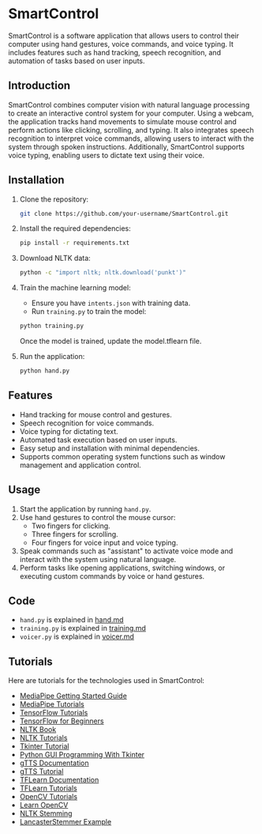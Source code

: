 # SmartControl

SmartControl is a software application that allows users to control their computer using hand gestures, voice commands, and voice typing. It includes features such as hand tracking, speech recognition, and automation of tasks based on user inputs.

## Introduction

SmartControl combines computer vision with natural language processing to create an interactive control system for your computer. Using a webcam, the application tracks hand movements to simulate mouse control and perform actions like clicking, scrolling, and typing. It also integrates speech recognition to interpret voice commands, allowing users to interact with the system through spoken instructions. Additionally, SmartControl supports voice typing, enabling users to dictate text using their voice.

## Installation
1. Clone the repository:
   ```sh
   git clone https://github.com/your-username/SmartControl.git
   ```
2. Install the required dependencies:
   ```sh
   pip install -r requirements.txt
   ```
3. Download NLTK data:
   ```sh
   python -c "import nltk; nltk.download('punkt')"

   ```
4. Train the machine learning model:

    - Ensure you have `intents.json` with training data.
    - Run `training.py` to train the model:
    ```sh
    python training.py
    ```
   Once the model is trained, update the model.tflearn file.  
5. Run the application:  
    ```sh
    python hand.py
    ```

## Features

- Hand tracking for mouse control and gestures.
- Speech recognition for voice commands.
- Voice typing for dictating text.
- Automated task execution based on user inputs.
- Easy setup and installation with minimal dependencies.
- Supports common operating system functions such as window management and application control.

## Usage

1. Start the application by running `hand.py`.
2. Use hand gestures to control the mouse cursor:
   - Two fingers for clicking.
   - Three fingers for scrolling.
   - Four fingers for voice input and voice typing.
3. Speak commands such as "assistant" to activate voice mode and interact with the system using natural language.
4. Perform tasks like opening applications, switching windows, or executing custom commands by voice or hand gestures.

## Code
- `hand.py` is explained in [hand.md](hand.md)
- `training.py` is explained in [training.md](training.md)
- `voicer.py` is explained in [voicer.md](voicer.md)

## Tutorials

Here are tutorials for the technologies used in SmartControl:

- [MediaPipe Getting Started Guide](https://google.github.io/mediapipe/getting_started/python.html)
- [MediaPipe Tutorials](https://google.github.io/mediapipe/solutions/solutions.html)
- [TensorFlow Tutorials](https://www.tensorflow.org/tutorials)
- [TensorFlow for Beginners](https://www.tensorflow.org/tutorials/quickstart/beginner)
- [NLTK Book](http://www.nltk.org/book/)
- [NLTK Tutorials](https://www.nltk.org/howto/)
- [Tkinter Tutorial](https://docs.python.org/3/library/tkinter.html)
- [Python GUI Programming With Tkinter](https://realpython.com/python-gui-tkinter/)
- [gTTS Documentation](https://gtts.readthedocs.io/en/latest/)
- [gTTS Tutorial](https://www.geeksforgeeks.org/convert-text-to-speech-in-python/)
- [TFLearn Documentation](http://tflearn.org/)
- [TFLearn Tutorials](https://github.com/tflearn/tflearn/tree/master/examples)
- [OpenCV Tutorials](https://docs.opencv.org/master/d9/df8/tutorial_root.html)
- [Learn OpenCV](https://www.learnopencv.com/)
- [NLTK Stemming](https://www.nltk.org/howto/stem.html)
- [LancasterStemmer Example](https://www.nltk.org/api/nltk.stem.html#module-nltk.stem.lancaster)

